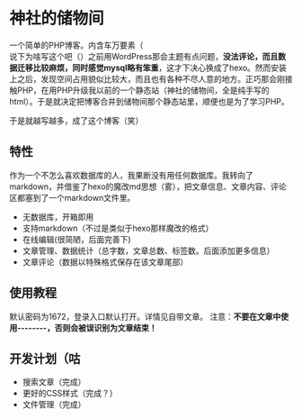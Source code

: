 # 神社的储物间

一个简单的PHP博客。内含车万要素（  
说下为啥写这个吧（）之前用WordPress那会主题有点问题，**没法评论，而且数据迁移比较麻烦，同时感觉mysql略有笨重**，这才下决心换成了hexo。然而安装上之后，发现空间占用貌似比较大，而且也有各种不尽人意的地方。正巧那会刚接触PHP，在用PHP升级我以前的一个静态站（神社的储物间，全是纯手写的html）。于是就决定把博客合并到储物间那个静态站里，顺便也是为了学习PHP。  

于是就越写越多，成了这个博客（笑）

## 特性

作为一个不怎么喜欢数据库的人，我果断没有用任何数据库。我转向了markdown，并借鉴了hexo的魔改md思想（雾），把文章信息、文章内容、评论区都塞到了一个markdown文件里。
* 无数据库，开箱即用
* 支持markdown（不过是类似于hexo那样魔改的格式）
* 在线编辑(很简陋，后面完善下)
* 文章管理、数据统计（总字数，文章总数、标签数。后面添加更多信息）
* 文章评论（数据以特殊格式保存在该文章尾部）

## 使用教程

默认密码为1672，登录入口默认打开。详情见自带文章。
注意：**不要在文章中使用--------，否则会被误识别为文章结束！**

## 开发计划（咕

* 搜索文章（完成）
* 更好的CSS样式（完成？）
* 文件管理（完成）
